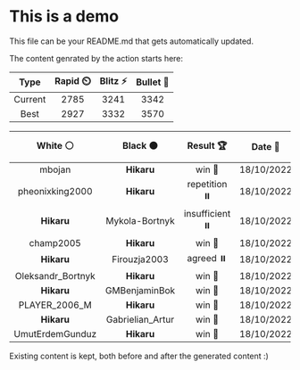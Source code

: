 # This is a demo

This file can be your README.md that gets automatically updated.

The content genrated by the action starts here:

<!--START_SECTION:chessStats-->
<!-- Automatically generated with https://github.com/Balastrong/chess-stats-action -->

| Type | Rapid ⏲️ | Blitz ⚡ | Bullet 🔫 |
|:---:|:---:|:---:|:---:|
| Current | 2785 | 3241 | 3342 |
| Best | 2927 | 3332 | 3570 |

| White ⚪ | Black ⚫ | Result 🏆 | Date 📅 | Position 🗺️ | Type 🕕 |
|:---:|:---:|:---:|:---:|:---:|:---:|
| mbojan | **Hikaru** | win 🥇 | 18/10/2022 | <a href="http://www.ee.unb.ca/cgi-bin/tervo/fen.pl?select=r7/1p1nBP1k/3N3p/8/2r5/2R4P/6P1/1q5K w - -">Link</a> | Blitz |
| pheonixking2000 | **Hikaru** | repetition ⏸️ | 18/10/2022 | <a href="http://www.ee.unb.ca/cgi-bin/tervo/fen.pl?select=8/pp6/2p5/3b2k1/P5p1/2R3P1/1PP3r1/2KR4 w - -">Link</a> | Blitz |
| **Hikaru** | Mykola-Bortnyk | insufficient ⏸️ | 18/10/2022 | <a href="http://www.ee.unb.ca/cgi-bin/tervo/fen.pl?select=8/8/8/1k6/2n5/3K4/8/8 b - -">Link</a> | Blitz |
| champ2005 | **Hikaru** | win 🥇 | 18/10/2022 | <a href="http://www.ee.unb.ca/cgi-bin/tervo/fen.pl?select=6R1/p2kp3/8/2p1n1P1/8/PP5P/2K3p1/4r1N1 w - -">Link</a> | Blitz |
| **Hikaru** | Firouzja2003 | agreed ⏸️ | 18/10/2022 | <a href="http://www.ee.unb.ca/cgi-bin/tervo/fen.pl?select=rnbq1rk1/pp3ppp/2p3n1/4p3/4P1P1/5N1P/PPPQNPB1/R3K2R b KQ -">Link</a> | Blitz |
| Oleksandr_Bortnyk | **Hikaru** | win 🥇 | 18/10/2022 | <a href="http://www.ee.unb.ca/cgi-bin/tervo/fen.pl?select=8/1p2pk2/3p1p2/3b4/r4KPN/2Pr3P/8/1R2B3 w - -">Link</a> | Blitz |
| **Hikaru** | GMBenjaminBok | win 🥇 | 18/10/2022 | <a href="http://www.ee.unb.ca/cgi-bin/tervo/fen.pl?select=6R1/k4p1B/5p2/1p6/4P3/2b1P3/8/5K2 b - -">Link</a> | Blitz |
| PLAYER_2006_M | **Hikaru** | win 🥇 | 18/10/2022 | <a href="http://www.ee.unb.ca/cgi-bin/tervo/fen.pl?select=2r3k1/5p1p/b4Bp1/4P3/1bR2PP1/1B6/6P1/5K2 w - -">Link</a> | Blitz |
| **Hikaru** | Gabrielian_Artur | win 🥇 | 18/10/2022 | <a href="http://www.ee.unb.ca/cgi-bin/tervo/fen.pl?select=8/8/1R2pk2/5Pr1/4PK2/8/8/8 b - -">Link</a> | Blitz |
| UmutErdemGunduz | **Hikaru** | win 🥇 | 18/10/2022 | <a href="http://www.ee.unb.ca/cgi-bin/tervo/fen.pl?select=3r1kr1/p1p2p2/1pq5/2n4p/2b2p1P/2Pp1PP1/PK3Q2/4RNR1 w - -">Link</a> | Blitz |

<!--END_SECTION:chessStats-->

Existing content is kept, both before and after the generated content :)
